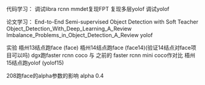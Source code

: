 代码学习：
调试libra rcnn
mmdet复现FPT
复现多层yolof
调试yolof

论文学习：
End-to-End Semi-supervised Object Detection with Soft Teacher
Object_Detection_With_Deep_Learning_A_Review
Imbalance_Problems_in_Object_Detection_A_Review
yolof

实验
梧州13结点跑face (face)
梧州14结点跑face (face14)(验证14结点对face项目可以吗)
dgx跑faster rcnn coco 与 之前的 faster rcnn mini coco作对比
梧州15结点跑yolof (yolof15)

208跑face的alpha参数的影响
alpha 0.4


